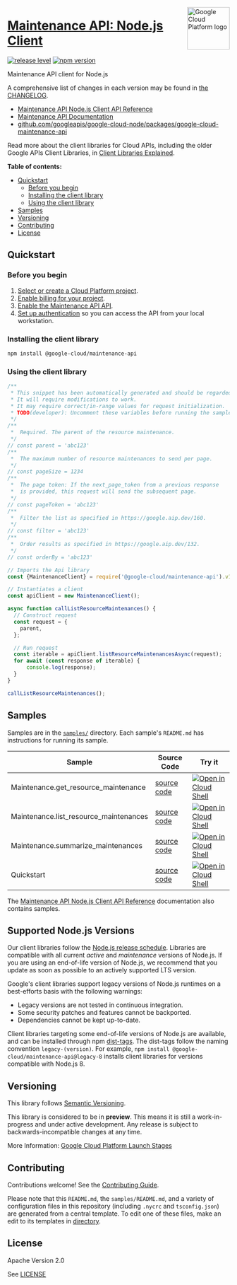 [//]: # "This README.md file is auto-generated, all changes to this file will be lost."
[//]: # "To regenerate it, use `python -m synthtool`."
<img src="https://avatars2.githubusercontent.com/u/2810941?v=3&s=96" alt="Google Cloud Platform logo" title="Google Cloud Platform" align="right" height="96" width="96"/>

# [Maintenance API: Node.js Client](https://github.com/googleapis/google-cloud-node/tree/main/packages/google-cloud-maintenance-api)

[![release level](https://img.shields.io/badge/release%20level-preview-yellow.svg?style=flat)](https://cloud.google.com/terms/launch-stages)
[![npm version](https://img.shields.io/npm/v/@google-cloud/maintenance-api.svg)](https://www.npmjs.org/package/@google-cloud/maintenance-api)




Maintenance API client for Node.js


A comprehensive list of changes in each version may be found in
[the CHANGELOG](https://github.com/googleapis/google-cloud-node/tree/main/packages/google-cloud-maintenance-api/CHANGELOG.md).

* [Maintenance API Node.js Client API Reference][client-docs]
* [Maintenance API Documentation][product-docs]
* [github.com/googleapis/google-cloud-node/packages/google-cloud-maintenance-api](https://github.com/googleapis/google-cloud-node/tree/main/packages/google-cloud-maintenance-api)

Read more about the client libraries for Cloud APIs, including the older
Google APIs Client Libraries, in [Client Libraries Explained][explained].

[explained]: https://cloud.google.com/apis/docs/client-libraries-explained

**Table of contents:**


* [Quickstart](#quickstart)
  * [Before you begin](#before-you-begin)
  * [Installing the client library](#installing-the-client-library)
  * [Using the client library](#using-the-client-library)
* [Samples](#samples)
* [Versioning](#versioning)
* [Contributing](#contributing)
* [License](#license)

## Quickstart

### Before you begin

1.  [Select or create a Cloud Platform project][projects].
1.  [Enable billing for your project][billing].
1.  [Enable the Maintenance API API][enable_api].
1.  [Set up authentication][auth] so you can access the
    API from your local workstation.

### Installing the client library

```bash
npm install @google-cloud/maintenance-api
```


### Using the client library

```javascript
/**
 * This snippet has been automatically generated and should be regarded as a code template only.
 * It will require modifications to work.
 * It may require correct/in-range values for request initialization.
 * TODO(developer): Uncomment these variables before running the sample.
 */
/**
 *  Required. The parent of the resource maintenance.
 */
// const parent = 'abc123'
/**
 *  The maximum number of resource maintenances to send per page.
 */
// const pageSize = 1234
/**
 *  The page token: If the next_page_token from a previous response
 *  is provided, this request will send the subsequent page.
 */
// const pageToken = 'abc123'
/**
 *  Filter the list as specified in https://google.aip.dev/160.
 */
// const filter = 'abc123'
/**
 *  Order results as specified in https://google.aip.dev/132.
 */
// const orderBy = 'abc123'

// Imports the Api library
const {MaintenanceClient} = require('@google-cloud/maintenance-api').v1beta;

// Instantiates a client
const apiClient = new MaintenanceClient();

async function callListResourceMaintenances() {
  // Construct request
  const request = {
    parent,
  };

  // Run request
  const iterable = apiClient.listResourceMaintenancesAsync(request);
  for await (const response of iterable) {
      console.log(response);
  }
}

callListResourceMaintenances();

```



## Samples

Samples are in the [`samples/`](https://github.com/googleapis/google-cloud-node/tree/main/packages/google-cloud-maintenance-api/samples) directory. Each sample's `README.md` has instructions for running its sample.

| Sample                      | Source Code                       | Try it |
| --------------------------- | --------------------------------- | ------ |
| Maintenance.get_resource_maintenance | [source code](https://github.com/googleapis/google-cloud-node/blob/main/packages/google-cloud-maintenance-api/samples/generated/v1beta/maintenance.get_resource_maintenance.js) | [![Open in Cloud Shell][shell_img]](https://console.cloud.google.com/cloudshell/open?git_repo=https://github.com/googleapis/google-cloud-node&page=editor&open_in_editor=packages/google-cloud-maintenance-api/samples/generated/v1beta/maintenance.get_resource_maintenance.js,packages/google-cloud-maintenance-api/samples/README.md) |
| Maintenance.list_resource_maintenances | [source code](https://github.com/googleapis/google-cloud-node/blob/main/packages/google-cloud-maintenance-api/samples/generated/v1beta/maintenance.list_resource_maintenances.js) | [![Open in Cloud Shell][shell_img]](https://console.cloud.google.com/cloudshell/open?git_repo=https://github.com/googleapis/google-cloud-node&page=editor&open_in_editor=packages/google-cloud-maintenance-api/samples/generated/v1beta/maintenance.list_resource_maintenances.js,packages/google-cloud-maintenance-api/samples/README.md) |
| Maintenance.summarize_maintenances | [source code](https://github.com/googleapis/google-cloud-node/blob/main/packages/google-cloud-maintenance-api/samples/generated/v1beta/maintenance.summarize_maintenances.js) | [![Open in Cloud Shell][shell_img]](https://console.cloud.google.com/cloudshell/open?git_repo=https://github.com/googleapis/google-cloud-node&page=editor&open_in_editor=packages/google-cloud-maintenance-api/samples/generated/v1beta/maintenance.summarize_maintenances.js,packages/google-cloud-maintenance-api/samples/README.md) |
| Quickstart | [source code](https://github.com/googleapis/google-cloud-node/blob/main/packages/google-cloud-maintenance-api/samples/quickstart.js) | [![Open in Cloud Shell][shell_img]](https://console.cloud.google.com/cloudshell/open?git_repo=https://github.com/googleapis/google-cloud-node&page=editor&open_in_editor=packages/google-cloud-maintenance-api/samples/quickstart.js,packages/google-cloud-maintenance-api/samples/README.md) |



The [Maintenance API Node.js Client API Reference][client-docs] documentation
also contains samples.

## Supported Node.js Versions

Our client libraries follow the [Node.js release schedule](https://github.com/nodejs/release#release-schedule).
Libraries are compatible with all current _active_ and _maintenance_ versions of
Node.js.
If you are using an end-of-life version of Node.js, we recommend that you update
as soon as possible to an actively supported LTS version.

Google's client libraries support legacy versions of Node.js runtimes on a
best-efforts basis with the following warnings:

* Legacy versions are not tested in continuous integration.
* Some security patches and features cannot be backported.
* Dependencies cannot be kept up-to-date.

Client libraries targeting some end-of-life versions of Node.js are available, and
can be installed through npm [dist-tags](https://docs.npmjs.com/cli/dist-tag).
The dist-tags follow the naming convention `legacy-(version)`.
For example, `npm install @google-cloud/maintenance-api@legacy-8` installs client libraries
for versions compatible with Node.js 8.

## Versioning

This library follows [Semantic Versioning](http://semver.org/).







This library is considered to be in **preview**. This means it is still a
work-in-progress and under active development. Any release is subject to
backwards-incompatible changes at any time.


More Information: [Google Cloud Platform Launch Stages][launch_stages]

[launch_stages]: https://cloud.google.com/terms/launch-stages

## Contributing

Contributions welcome! See the [Contributing Guide](https://github.com/googleapis/google-cloud-node/blob/main/CONTRIBUTING.md).

Please note that this `README.md`, the `samples/README.md`,
and a variety of configuration files in this repository (including `.nycrc` and `tsconfig.json`)
are generated from a central template. To edit one of these files, make an edit
to its templates in
[directory](https://github.com/googleapis/synthtool).

## License

Apache Version 2.0

See [LICENSE](https://github.com/googleapis/google-cloud-node/blob/main/LICENSE)

[client-docs]: https://cloud.google.com/nodejs/docs/reference/maintenance/latest
[product-docs]: https://cloud.google.com/unified-maintenance/docs/overview
[shell_img]: https://gstatic.com/cloudssh/images/open-btn.png
[projects]: https://console.cloud.google.com/project
[billing]: https://support.google.com/cloud/answer/6293499#enable-billing
[enable_api]: https://console.cloud.google.com/flows/enableapi?apiid=maintenance.googleapis.com
[auth]: https://cloud.google.com/docs/authentication/external/set-up-adc-local
